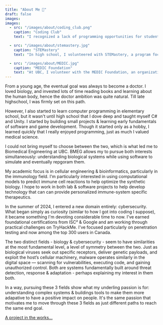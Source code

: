 ```yaml
---
title: "About Me 👋"
draft: false
images:
images:
  - src: "/images/about/coding_club.png"
    caption: "Coding Club"
    text: "I recognized a lack of programming opportunities for students during elementary school, which led me to start a programming club at the age of 12. Using Khan Academy as a platform, I taught JavaScript to fellow classmates through weekly sessions. Over time, the club grew to include around 20 students, many of whom developed a genuine interest in coding. I continued the program intermittently throughout high school, with a temporary pause during the COVID-19 pandemic. This early teaching experience evolved into a continued passion—I now serve as a teaching assistant for UBC’s first-year engineering programming course, where I help mentor and guide new students in programming fundamentals."

  - src: "/images/about/stemastery.jpg"
    caption: "STEMastery"
    text: "In high school, I volunteered with STEMastery, a program focused on developing and delivering STEM education to local elementary schools. As a team lead, I guided a group of students in creating engaging and accessible STEM content, particularly during the shift to remote learning caused by the COVID-19 pandemic. This role allowed me to contribute both as a curriculum developer and as a mentor, helping young students explore their interest in science, technology, engineering, and math through interactive learning experiences."

  - src: "/images/about/MEDIC.jpg"
    caption: "MEDIC Foundation"
    text: "At UBC, I volunteer with the MEDIC Foundation, an organization committed to community-driven innovation and care, with a focus on supporting seniors across British Columbia. Since joining the IT team in September 2024, I have contributed to the development of a web application designed to connect seniors with volunteers throughout the Lower Mainland. My work has involved both technical implementation and interdisciplinary collaboration—drawing from fields such as psychology to improve user experience. More technical details are available on the software page."
---
```

From a young age, the eventual goal was always to become a doctor. I loved biology, and invested lots of time reading books and learning about the human body, hence the doctor ambition was quite natural. Till late highschool, I was firmly set on this path.

However, I also started to learn computer programming in elementary school, but it wasn't until high school that I dove deep and taught myself C# and Unity. I started by building small projects & learning early fundamentals of software and game development. Though it started only as a hobby, I learned quickly that I really enjoyed programming, just as much I valued medical science.

I could not bring myself to choose between the two, which is what led me to Biomedical Engineering at UBC. BMEG allows my to pursue both interests simultaneously: understanding biological systems while using software to simulate and eventually repgoram them.

My academic focus is in cellular engineering & bioinformatics, particularly in the immunology field. I'm particularly interested in using computational models to predict immune cell reactions to help optimize the synthetic biology. I hope to work in both lab & software projects to help develop technology that can can provide personalized immune-system specific therapeutics.

In the summer of 2024, I entered a new domain entirely: cybersecurity. What began simply as curiosity (similar to how I got into coding I suppose), it became something I'm devoting considerable time to now. I've earned foundational certifications from ISC² & Google and am working through practical challenges on TryHackMe. I've focused particularly on penetration testing and now among the top 300 users in Canada.

The two distinct fields - biology & cybersecurity - seem to have similarities at the most fundamental level, a level of symmetry between the two. Just as biological viruses seek out specific receptors, deliver genetic payloads, and exploit the host’s cellular machinery, malware operates similarly in the digital space — scanning for vulnerabilities, executing code, and gaining unauthorized control. Both are systems fundamentally built around threat detection, response & adaptation - perhaps explaining my interest in them both.

In a way, pursuing these 3 fields show what my underling passion is for: understanding complex systems & buildings tools to make them more adapative to have a positive impact on people. It's the same passion that motivates me to move through these 3 fields as just different paths to reach the same end goal.

[A project in the works...](/whoami)
